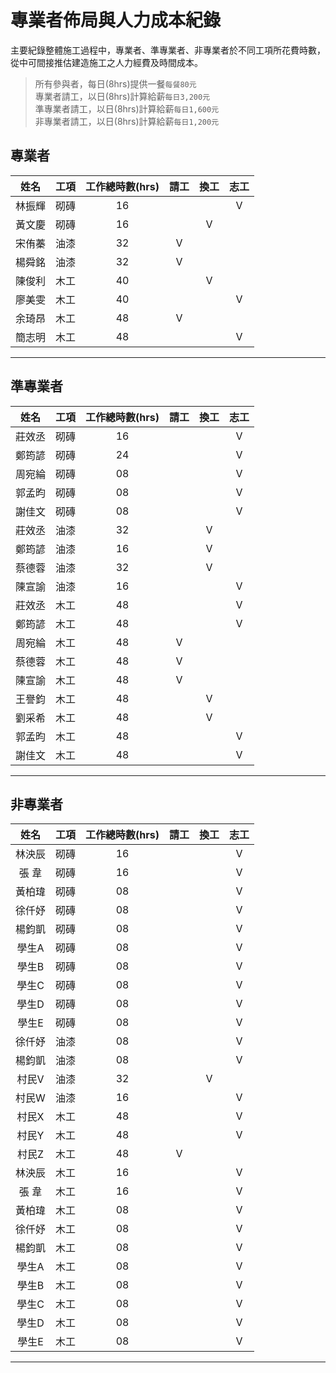 # 專業者佈局與人力成本紀錄 
主要紀錄整體施工過程中，專業者、準專業者、非專業者於不同工項所花費時數，從中可間接推估建造施工之人力經費及時間成本。
>  所有參與者，每日(8hrs)提供一餐`每餐80元`<br/>
>  專業者請工，以日(8hrs)計算給薪`每日3,200元`<br/>
>準專業者請工，以日(8hrs)計算給薪`每日1,600元`<br/> 
>非專業者請工，以日(8hrs)計算給薪`每日1,200元`<br/>

## 專業者 
|姓名|工項|工作總時數(hrs)|請工|換工|志工|
|:-:|:-:|:-:|:-:|:-:|:-:|
|林振輝   |砌磚   |16   |   |   |V   |
|黃文慶   |砌磚   |16   |   |V   |   |
|宋侑蓁   |油漆   |32   |V   |   |   |
|楊舜銘   |油漆   |32   |V   |   |   |
|陳俊利   |木工   |40   |   |V   |   |
|廖美雯   |木工   |40   |   |   |V   |
|余琦昂   |木工   |48   |V   |   |   |
|簡志明   |木工   |48   |   |   |V   |
***
## 準專業者
|姓名|工項|工作總時數(hrs)|請工|換工|志工|
|:-:|:-:|:-:|:-:|:-:|:-:|
|莊效丞   |砌磚   |16   |   |   |V   |
|鄭筠諺   |砌磚   |24   |   |   |V   |
|周宛綸   |砌磚   |08   |   |   |V   |
|郭孟昀   |砌磚   |08   |   |   |V   |
|謝佳文   |砌磚   |08   |   |   |V   |
|莊效丞   |油漆   |32   |   |V   |   |
|鄭筠諺   |油漆   |16   |   |V   |   |
|蔡德蓉   |油漆   |32   |   |V   |   |
|陳宣諭   |油漆   |16   |   |   |V   |
|莊效丞   |木工   |48   |   |   |V   |
|鄭筠諺   |木工   |48   |   |   |V   |
|周宛綸   |木工   |48   |V   |   |   |
|蔡德蓉   |木工   |48   |V   |   |   |
|陳宣諭   |木工   |48   |V   |   |   |
|王譽鈞   |木工   |48   |   |V   |   |
|劉采希   |木工   |48   |   |V   |   |
|郭孟昀   |木工   |48   |   |   |V   |
|謝佳文   |木工   |48   |   |   |V   |
***
## 非專業者
|姓名|工項|工作總時數(hrs)|請工|換工|志工|
|:-:|:-:|:-:|:-:|:-:|:-:|
|林泱辰   |砌磚   |16   |   |   |V   |
|張  韋   |砌磚   |16   |   |   |V   |
|黃柏瑋   |砌磚   |08   |   |   |V   |
|徐仟妤   |砌磚   |08   |   |   |V   |
|楊鈞凱   |砌磚   |08   |   |   |V   |
|學生A   |砌磚   |08   |   |   |V   |
|學生B   |砌磚   |08   |   |   |V   |
|學生C   |砌磚   |08   |   |   |V   |
|學生D   |砌磚   |08   |   |   |V   |
|學生E   |砌磚   |08   |   |   |V   |
|徐仟妤   |油漆   |08   |   |   |V   |
|楊鈞凱   |油漆   |08   |   |   |V   |
|村民V   |油漆   |32   |   |V   |   |
|村民W   |油漆   |16   |   |   |V   |
|村民X   |木工   |48   |   |   |V   |
|村民Y   |木工   |48   |   |   |V   |
|村民Z   |木工   |48   |V   |   |   |
|林泱辰   |木工   |16   |   |   |V   |
|張  韋   |木工   |16   |   |   |V   |
|黃柏瑋   |木工   |08   |   |   |V   |
|徐仟妤   |木工   |08   |   |   |V   |
|楊鈞凱   |木工   |08   |   |   |V   |
|學生A   |木工   |08   |   |   |V   |
|學生B   |木工   |08   |   |   |V   |
|學生C   |木工   |08   |   |   |V   |
|學生D   |木工   |08   |   |   |V   |
|學生E   |木工   |08   |   |   |V   |
***
